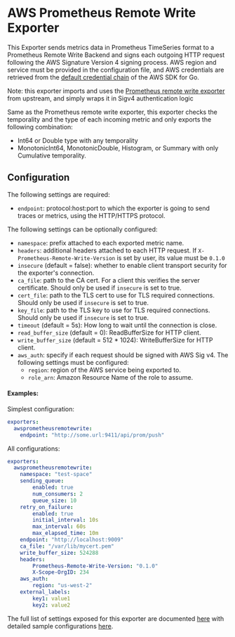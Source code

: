 # AWS Prometheus Remote Write Exporter

This Exporter sends metrics data in Prometheus TimeSeries format to a Prometheus Remote Write Backend and signs each outgoing HTTP request following
the AWS Signature Version 4 signing process. AWS region and service must be provided in the configuration file, and AWS
credentials are retrieved from the [default credential chain](https://docs.aws.amazon.com/sdk-for-go/v1/developer-guide/configuring-sdk.html#specifying-credentials)
of the AWS SDK for Go.

Note: this exporter imports and uses the [Prometheus remote write exporter](https://github.com/open-telemetry/opentelemetry-collector/tree/main/exporter/prometheusremotewriteexporter)
from upstream, and simply wraps it in Sigv4 authentication logic

Same as the Prometheus remote write exporter, this exporter checks the temporality and the type of each incoming metric
and only exports the following combination:

- Int64 or Double type with any temporality
- MonotonicInt64, MonotonicDouble, Histogram, or Summary with only Cumulative temporality.

## Configuration
The following settings are required:
- `endpoint`: protocol:host:port to which the exporter is going to send traces or metrics, using the HTTP/HTTPS protocol.

The following settings can be optionally configured:
- `namespace`: prefix attached to each exported metric name.
- `headers`: additional headers attached to each HTTP request. If `X-Prometheus-Remote-Write-Version` is set by user, its value must be `0.1.0`
- `insecure` (default = false): whether to enable client transport security for the exporter's connection.
- `ca_file`: path to the CA cert. For a client this verifies the server certificate. Should only be used if `insecure` is set to true.
- `cert_file`: path to the TLS cert to use for TLS required connections. Should only be used if `insecure` is set to true.
- `key_file`: path to the TLS key to use for TLS required connections. Should only be used if `insecure` is set to true.
- `timeout` (default = 5s): How long to wait until the connection is close.
- `read_buffer_size` (default = 0): ReadBufferSize for HTTP client.
- `write_buffer_size` (default = 512 * 1024): WriteBufferSize for HTTP client.
- `aws_auth`: specify if each request should be signed with AWS Sig v4. The following settings must be configured:
    - `region`: region of the AWS service being exported to.
    - `role_arn`: Amazon Resource Name of the role to assume.

#### Examples:

Simplest configuration:
```yaml
exporters:
  awsprometheusremotewrite:
    endpoint: "http://some.url:9411/api/prom/push"
```

All configurations:
```yaml
exporters:
  awsprometheusremotewrite:
    namespace: "test-space"
    sending_queue:
        enabled: true
        num_consumers: 2
        queue_size: 10
    retry_on_failure:
        enabled: true
        initial_interval: 10s
        max_interval: 60s
        max_elapsed_time: 10m
    endpoint: "http://localhost:9009"
    ca_file: "/var/lib/mycert.pem"
    write_buffer_size: 524288
    headers:
        Prometheus-Remote-Write-Version: "0.1.0"
        X-Scope-OrgID: 234
    aws_auth:
        region: "us-west-2"
    external_labels:
        key1: value1
        key2: value2
```

The full list of settings exposed for this exporter are documented [here](./config.go)
with detailed sample configurations [here](./testdata/config.yaml).
